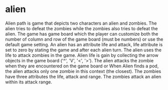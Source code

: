 # alien
Alien path is game that depicts two characters an alien and zombies. 
The alien tries to defeat the zombies while the zombies also tries to defeat the alien. 
The game has game board which the player can customize both the number of column and row of the game board (must be numbers) or use the default game setting. 
An alien has an attribute life and attack, life attribute is set to zero by stating the game and after each alien turn. 
The alien uses the life to attack zombies in the game. 
Alien life is gain by collecting the arrow objects in the game board ('^', 'V', '<', '>'). 
The alien attacks the zombie when they are encountered on the game board or When Alien finds a pod, the alien attacks only one zombie in this context (the closest).
The zombies have three attributes the life, attack and range. The zombies attack an alien within its attack range.  
